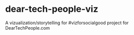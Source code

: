 # dear-tech-people-viz
A vizualization/storytelling for #vizforsocialgood project  for DearTechPeople.com 
